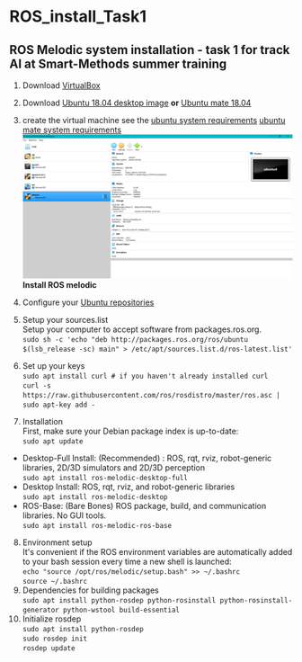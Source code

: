 # ROS_install_Task1
## ROS Melodic system installation - task 1 for track AI at Smart-Methods summer training

1. Download [VirtualBox](https://www.virtualbox.org/wiki/Downloads)
2. Download [Ubuntu 18.04 desktop image](https://releases.ubuntu.com/18.04/) 
**or** [Ubuntu mate 18.04](https://ubuntu-mate.org/download/amd64/bionic/) 

3. create the virtual machine
see the [ubuntu system requirements](https://help.ubuntu.com/community/Installation/SystemRequirements)
[ubuntu mate system requirements](https://ubuntu-mate.org/about/requirements)
![ubuntu VM](VM.PNG)
 **Install ROS melodic**
4. Configure your [Ubuntu repositories](https://help.ubuntu.com/community/Repositories/Ubuntu) <br />
5. Setup your sources.list <br />
Setup your computer to accept software from packages.ros.org. <br />
`sudo sh -c 'echo "deb http://packages.ros.org/ros/ubuntu $(lsb_release -sc) main" > /etc/apt/sources.list.d/ros-latest.list'` <br />
6. Set up your keys <br />
`sudo apt install curl # if you haven't already installed curl` <br />
`curl -s https://raw.githubusercontent.com/ros/rosdistro/master/ros.asc | sudo apt-key add -` <br />
7. Installation <br />
First, make sure your Debian package index is up-to-date: <br />
`sudo apt update` <br />
- Desktop-Full Install: (Recommended) : ROS, rqt, rviz, robot-generic libraries, 2D/3D simulators and 2D/3D perception <br />
`sudo apt install ros-melodic-desktop-full` <br />
- Desktop Install: ROS, rqt, rviz, and robot-generic libraries <br />
`sudo apt install ros-melodic-desktop` <br />
- ROS-Base: (Bare Bones) ROS package, build, and communication libraries. No GUI tools. <br />
`sudo apt install ros-melodic-ros-base` <br />
8. Environment setup <br />
It's convenient if the ROS environment variables are automatically added to your bash session every time a new shell is launched: <br />
`echo "source /opt/ros/melodic/setup.bash" >> ~/.bashrc` <br />
`source ~/.bashrc` <br />
9. Dependencies for building packages <br />
`sudo apt install python-rosdep python-rosinstall python-rosinstall-generator python-wstool build-essential` <br />
10. Initialize rosdep <br />
`sudo apt install python-rosdep` <br />
`sudo rosdep init` <br />
`rosdep update` <br />
